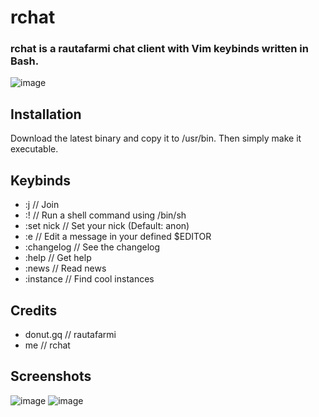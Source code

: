 # rchat
### rchat is a rautafarmi chat client with Vim keybinds written in Bash.

![image](https://user-images.githubusercontent.com/71722170/163872303-82d58b04-3627-476f-b7d1-d1de8583a8c1.png)

## Installation
Download the latest binary and copy it to /usr/bin. Then simply make it executable.

## Keybinds
- :j // Join
- :! // Run a shell command using /bin/sh
- :set nick // Set your nick (Default: anon)
- :e // Edit a message in your defined $EDITOR
- :changelog // See the changelog
- :help // Get help
- :news // Read news
- :instance // Find cool instances

## Credits
- donut.gq // rautafarmi
- me // rchat

## Screenshots
![image](https://user-images.githubusercontent.com/71722170/163872303-82d58b04-3627-476f-b7d1-d1de8583a8c1.png)
![image](https://user-images.githubusercontent.com/71722170/163872344-626078a1-e84d-43c4-962e-ef0fafa2b50c.png)




